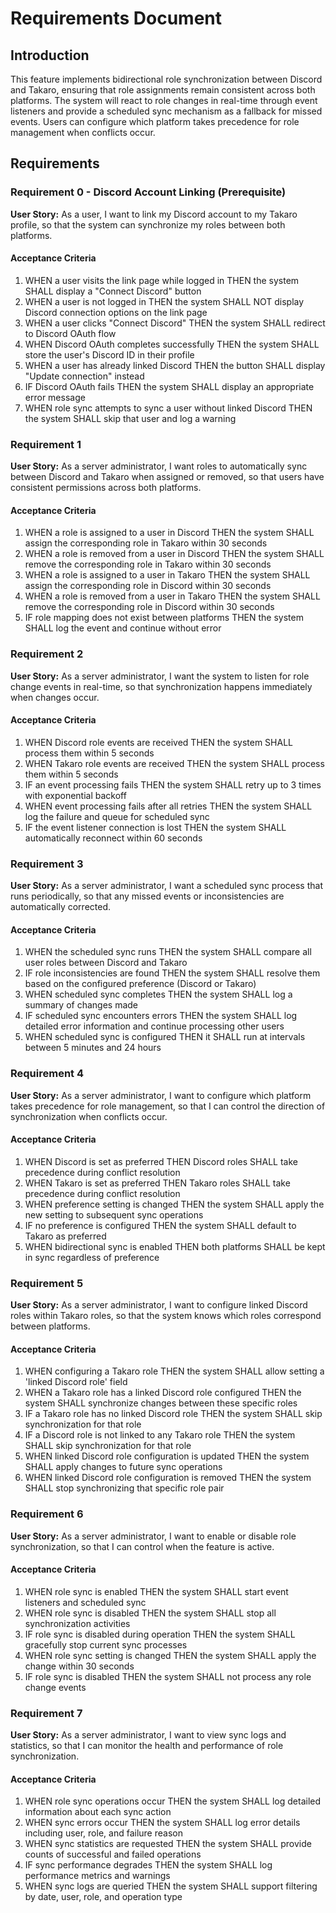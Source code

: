 # Requirements Document

## Introduction

This feature implements bidirectional role synchronization between Discord and Takaro, ensuring that role assignments remain consistent across both platforms. The system will react to role changes in real-time through event listeners and provide a scheduled sync mechanism as a fallback for missed events. Users can configure which platform takes precedence for role management when conflicts occur.

## Requirements

### Requirement 0 - Discord Account Linking (Prerequisite)

**User Story:** As a user, I want to link my Discord account to my Takaro profile, so that the system can synchronize my roles between both platforms.

#### Acceptance Criteria

1. WHEN a user visits the link page while logged in THEN the system SHALL display a "Connect Discord" button
2. WHEN a user is not logged in THEN the system SHALL NOT display Discord connection options on the link page
3. WHEN a user clicks "Connect Discord" THEN the system SHALL redirect to Discord OAuth flow
4. WHEN Discord OAuth completes successfully THEN the system SHALL store the user's Discord ID in their profile
5. WHEN a user has already linked Discord THEN the button SHALL display "Update connection" instead
6. IF Discord OAuth fails THEN the system SHALL display an appropriate error message
7. WHEN role sync attempts to sync a user without linked Discord THEN the system SHALL skip that user and log a warning

### Requirement 1

**User Story:** As a server administrator, I want roles to automatically sync between Discord and Takaro when assigned or removed, so that users have consistent permissions across both platforms.

#### Acceptance Criteria

1. WHEN a role is assigned to a user in Discord THEN the system SHALL assign the corresponding role in Takaro within 30 seconds
2. WHEN a role is removed from a user in Discord THEN the system SHALL remove the corresponding role in Takaro within 30 seconds
3. WHEN a role is assigned to a user in Takaro THEN the system SHALL assign the corresponding role in Discord within 30 seconds
4. WHEN a role is removed from a user in Takaro THEN the system SHALL remove the corresponding role in Discord within 30 seconds
5. IF role mapping does not exist between platforms THEN the system SHALL log the event and continue without error

### Requirement 2

**User Story:** As a server administrator, I want the system to listen for role change events in real-time, so that synchronization happens immediately when changes occur.

#### Acceptance Criteria

1. WHEN Discord role events are received THEN the system SHALL process them within 5 seconds
2. WHEN Takaro role events are received THEN the system SHALL process them within 5 seconds
3. IF an event processing fails THEN the system SHALL retry up to 3 times with exponential backoff
4. WHEN event processing fails after all retries THEN the system SHALL log the failure and queue for scheduled sync
5. IF the event listener connection is lost THEN the system SHALL automatically reconnect within 60 seconds

### Requirement 3

**User Story:** As a server administrator, I want a scheduled sync process that runs periodically, so that any missed events or inconsistencies are automatically corrected.

#### Acceptance Criteria

1. WHEN the scheduled sync runs THEN the system SHALL compare all user roles between Discord and Takaro
2. IF role inconsistencies are found THEN the system SHALL resolve them based on the configured preference (Discord or Takaro)
3. WHEN scheduled sync completes THEN the system SHALL log a summary of changes made
4. IF scheduled sync encounters errors THEN the system SHALL log detailed error information and continue processing other users
5. WHEN scheduled sync is configured THEN it SHALL run at intervals between 5 minutes and 24 hours

### Requirement 4

**User Story:** As a server administrator, I want to configure which platform takes precedence for role management, so that I can control the direction of synchronization when conflicts occur.

#### Acceptance Criteria

1. WHEN Discord is set as preferred THEN Discord roles SHALL take precedence during conflict resolution
2. WHEN Takaro is set as preferred THEN Takaro roles SHALL take precedence during conflict resolution
3. WHEN preference setting is changed THEN the system SHALL apply the new setting to subsequent sync operations
4. IF no preference is configured THEN the system SHALL default to Takaro as preferred
5. WHEN bidirectional sync is enabled THEN both platforms SHALL be kept in sync regardless of preference

### Requirement 5

**User Story:** As a server administrator, I want to configure linked Discord roles within Takaro roles, so that the system knows which roles correspond between platforms.

#### Acceptance Criteria

1. WHEN configuring a Takaro role THEN the system SHALL allow setting a 'linked Discord role' field
2. WHEN a Takaro role has a linked Discord role configured THEN the system SHALL synchronize changes between these specific roles
3. IF a Takaro role has no linked Discord role THEN the system SHALL skip synchronization for that role
4. IF a Discord role is not linked to any Takaro role THEN the system SHALL skip synchronization for that role
5. WHEN linked Discord role configuration is updated THEN the system SHALL apply changes to future sync operations
6. WHEN linked Discord role configuration is removed THEN the system SHALL stop synchronizing that specific role pair

### Requirement 6

**User Story:** As a server administrator, I want to enable or disable role synchronization, so that I can control when the feature is active.

#### Acceptance Criteria

1. WHEN role sync is enabled THEN the system SHALL start event listeners and scheduled sync
2. WHEN role sync is disabled THEN the system SHALL stop all synchronization activities
3. IF role sync is disabled during operation THEN the system SHALL gracefully stop current sync processes
4. WHEN role sync setting is changed THEN the system SHALL apply the change within 30 seconds
5. IF role sync is disabled THEN the system SHALL not process any role change events

### Requirement 7

**User Story:** As a server administrator, I want to view sync logs and statistics, so that I can monitor the health and performance of role synchronization.

#### Acceptance Criteria

1. WHEN role sync operations occur THEN the system SHALL log detailed information about each sync action
2. WHEN sync errors occur THEN the system SHALL log error details including user, role, and failure reason
3. WHEN sync statistics are requested THEN the system SHALL provide counts of successful and failed operations
4. IF sync performance degrades THEN the system SHALL log performance metrics and warnings
5. WHEN sync logs are queried THEN the system SHALL support filtering by date, user, role, and operation type
